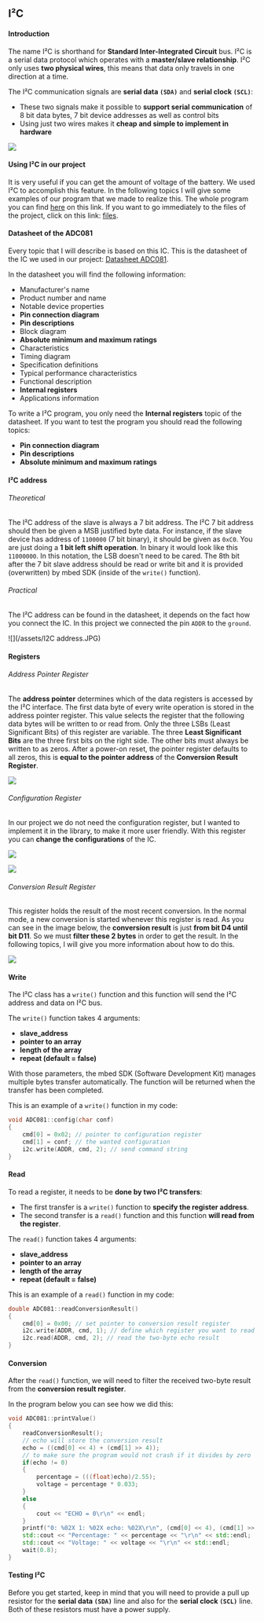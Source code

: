 ## I²C

#### Introduction

The name I²C is shorthand for **Standard Inter-Integrated Circuit** bus. I²C is a serial data protocol which operates with a **master/slave relationship**. I²C only uses **two physical wires**, this means that data only travels in one direction at a time.

The I²C communication signals are **serial data `(SDA)`** and **serial clock `(SCL)`**:
* These two signals make it possible to **support serial communication** of 8 bit data bytes, 7 bit device addresses as well as control bits
* Using just two wires makes it **cheap and simple to implement in hardware**

![](/assets/I2C.JPG)

#### Using I²C in our project

It is very useful if you can get the amount of voltage of the battery. We used I²C to accomplish this feature. In the following topics I will give some examples of our program that we made to realize this. The whole program you can find [here](http://git.labict.be/alexvancoillie/City_Game_I2C) on this link. If you want to go immediately to the files of the project, click on this link: [files](http://git.labict.be/alexvancoillie/City_Game_I2C/tree/master).

#### Datasheet of the ADC081

Every topic that I will describe is based on this IC.
This is the datasheet of the IC we used in our project:
[Datasheet ADC081](http://www.ti.com/lit/ds/symlink/adc081c027.pdf).

In the datasheet you will find the following information:
* Manufacturer's name
* Product number and name
* Notable device properties
* **Pin connection diagram**
* **Pin descriptions**
* Block diagram
* **Absolute minimum and maximum ratings**
* Characteristics
* Timing diagram
* Specification definitions
* Typical performance characteristics
* Functional description
* **Internal registers**
* Applications information

To write a I²C program, you only need the **Internal registers** topic of the datasheet. If you want to test the program you should read the following topics:
* **Pin connection diagram**
* **Pin descriptions**
* **Absolute minimum and maximum ratings**

#### I²C address

###### Theoretical

The I²C address of the slave is always a 7 bit address. The I²C 7 bit address should then be given a MSB justified byte data. For instance, if the slave device has address of `1100000` (7 bit binary), it should be given as `0xC0`. You are just doing a **1 bit left shift operation**. In binary it would look like this `11000000`. In this notation, the LSB doesn't need to be cared. The 8th bit after the 7 bit slave address should be read or write bit and it is provided (overwritten) by mbed SDK (inside of the `write()` function).

###### Practical

The I²C address can be found in the datasheet, it depends on the fact how you connect the IC. In this project we connected the pin `ADDR` to the `ground`.

![](/assets/I2C address.JPG)

#### Registers

###### Address Pointer Register

The **address pointer** determines which of the data registers is accessed by the I²C interface. The first data byte of every write operation is stored in the address pointer register. This value selects the register that the following data bytes will be written to or read from. Only the three LSBs (Least Significant Bits) of this register are variable. The three **Least Significant Bits** are the three first bits on the right side. The other bits must always be written to as zeros. After a power-on reset, the pointer register defaults to all zeros, this is **equal to the pointer address** of the **Conversion Result Register**.

![](/assets/address_pointer_register.JPG)

###### Configuration Register

In our project we do not need the configuration register, but I wanted to implement it in the library, to make it more user friendly. With this register you can **change the configurations** of the IC.

![](/assets/configuration_register_1.JPG)


![](Afbeeldingen/configuration_register_2.jpg)

###### Conversion Result Register

This register holds the result of the most recent conversion. In the normal mode, a new conversion is started whenever this register is read. As you can see in the image below, the **conversion result** is just **from bit D4 until bit D11**. So we must **filter these 2 bytes** in order to get the result. In the following topics, I will give you more information about how to do this.

![](Afbeeldingen/conversion_result_register.jpg)

#### Write

The I²C class has a `write()` function and this function will send the I²C address and data on I²C bus.

The `write()` function takes 4 arguments:
* **slave_address**
* **pointer to an array**
* **length of the array**
* **repeat (default = false)**

With those parameters, the mbed SDK (Software Development Kit) manages multiple bytes transfer automatically. The function will be returned when the transfer has been completed.

This is an example of a `write()` function in my code:

```cpp
void ADC081::config(char conf)
{
    cmd[0] = 0x02; // pointer to configuration register
    cmd[1] = conf; // the wanted configuration
    i2c.write(ADDR, cmd, 2); // send command string
}
```

#### Read

To read a register, it needs to be **done by two I²C transfers**:
* The first transfer is a `write()` function to **specify the register address**.
* The second transfer is a `read()` function and this function **will read from the register**.

The `read()` function takes 4 arguments:
* **slave_address**
* **pointer to an array**
* **length of the array**
* **repeat (default = false)**

This is an example of a `read()` function in my code:

```cpp
double ADC081::readConversionResult()
{
    cmd[0] = 0x00; // set pointer to conversion result register
    i2c.write(ADDR, cmd, 1); // define which register you want to read
    i2c.read(ADDR, cmd, 2); // read the two-byte echo result
}
```

#### Conversion

After the `read()` function, we will need to filter the received two-byte result from the **conversion result register**.

In the program below you can see how we did this:

```cpp
void ADC081::printValue()
{
    readConversionResult();
    // echo will store the conversion result
    echo = ((cmd[0] << 4) + (cmd[1] >> 4));
    // to make sure the program would not crash if it divides by zero
    if(echo != 0)
    {
        percentage = (((float)echo)/2.55);
        voltage = percentage * 0.033;
    }
    else
    {
        cout << "ECHO = 0\r\n" << endl;
    }
    printf("0: %02X 1: %02X echo: %02X\r\n", (cmd[0] << 4), (cmd[1] >> 4), ((cmd[0] << 4) + (cmd[1] >> 4)));
    std::cout << "Percentage: " << percentage << "\r\n" << std::endl;
    std::cout << "Voltage: " << voltage << "\r\n" << std::endl;
    wait(0.8);
}
```

#### Testing I²C

Before you get started, keep in mind that you will need to provide a pull up resistor for the **serial data `(SDA)`** line and also for the **serial clock `(SCL)`** line. Both of these resistors must have a power supply.